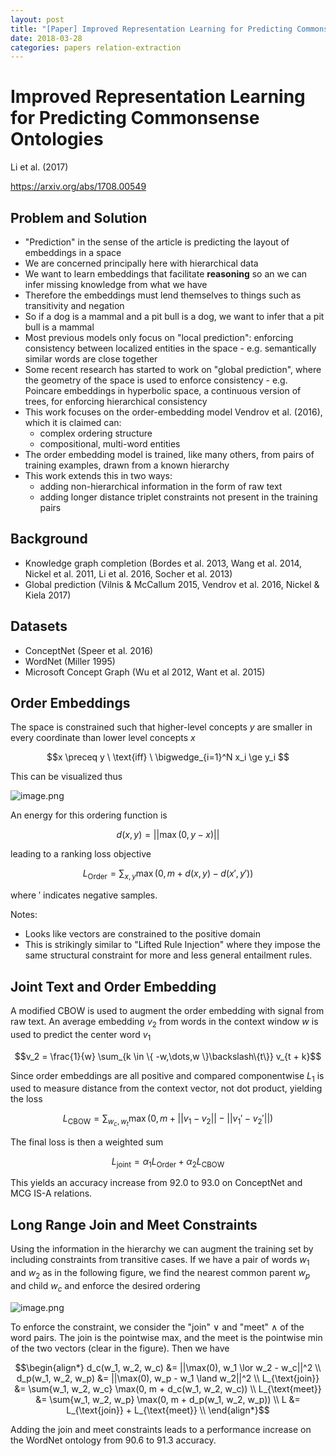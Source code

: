 ```yaml
---
layout: post
title: "[Paper] Improved Representation Learning for Predicting Commonsense Ontologies"
date: 2018-03-28
categories: papers relation-extraction
---
```


# Improved Representation Learning for Predicting Commonsense Ontologies

Li et al. (2017)

https://arxiv.org/abs/1708.00549

## Problem and Solution

- "Prediction" in the sense of the article is predicting the layout of embeddings in a space
- We are concerned principally here with hierarchical data
- We want to learn embeddings that facilitate <strong>reasoning</strong> so an we can infer missing knowledge from what we have
- Therefore the embeddings must lend themselves to things such as transitivity and negation
- So if a dog is a mammal and a pit bull is a dog, we want to infer that a pit bull is a mammal
- Most previous models only focus on "local prediction": enforcing consistency between localized entities in the space - e.g. semantically similar words are close together
- Some recent research has started to work on "global prediction", where the geometry of the space is used to enforce consistency - e.g. Poincare embeddings in hyperbolic space, a continuous version of trees, for enforcing hierarchical consistency
- This work focuses on the order-embedding model Vendrov et al. (2016), which it is claimed can:
  - complex ordering structure
  - compositional, multi-word entities
- The order embedding model is trained, like many others, from pairs of training examples, drawn from a known hierarchy
- This work extends this in two ways:
  - adding non-hierarchical information in the form of raw text
  - adding longer distance triplet constraints not present in the training pairs

## Background

- Knowledge graph completion (Bordes et al. 2013, Wang et al. 2014, Nickel et al. 2011, Li et al. 2016, Socher et al. 2013)
- Global prediction (Vilnis & McCallum 2015, Vendrov et al. 2016, Nickel & Kiela 2017)

## Datasets

- ConceptNet (Speer et al. 2016)
- WordNet (Miller 1995)
- Microsoft Concept Graph (Wu et al 2012, Want et al. 2015)

## Order Embeddings

The space is constrained such that higher-level concepts $y$ are smaller in every coordinate than lower level concepts $x$

$$x \preceq y \ \text{iff} \ \bigwedge_{i=1}^N x_i \ge y_i $$

This can be visualized thus

![image.png](attachment:image.png)

An energy for this ordering function is

$$d(x,y) = ||\max(0, y - x)||$$

leading to a ranking loss objective

$$L_{\text{Order}} = \sum_{x,y} \max(0, m + d(x, y) - d(x', y')) $$

where $'$ indicates negative samples.

Notes:
- Looks like vectors are constrained to the positive domain
- This is strikingly similar to "Lifted Rule Injection" where they impose the same structural constraint for more and less general entailment rules.

## Joint Text and Order Embedding

A modified CBOW is used to augment the order embedding with signal from raw text. An average embedding $v_2$ from words in the context window $w$ is used to predict the center word $v_1$

$$v_2 = \frac{1}{w} \sum_{k \in \{ -w,\dots,w \}\backslash\{t\}} v_{t + k}$$

Since order embeddings are all positive and compared componentwise $L_1$ is used to measure distance from the context vector, not dot product, yielding the loss

$$L_{\text{CBOW}} = \sum_{w_c, w_t} \max(0, m + ||v_1 - v_2|| - ||v_1' - v_2'||)$$

The final loss is then a weighted sum

$$L_{\text{joint}} = \alpha_1 L_{\text{Order}} + \alpha_2 L_{\text{CBOW}}$$

This yields an accuracy increase from 92.0 to 93.0 on ConceptNet and MCG IS-A relations.

## Long Range Join and Meet Constraints

Using the information in the hierarchy we can augment the training set by including constraints from transitive cases. If we have a pair of words $w_1$ and $w_2$ as in the following figure, we find the nearest common parent $w_p$ and child $w_c$ and enforce the desired ordering

![image.png](attachment:image.png)

To enforce the constraint, we consider the "join" $\lor$ and "meet" $\land$ of the word pairs. The join is the pointwise max, and the meet is the pointwise min of the two vectors (clear in the figure). Then we have

$$\begin{align*}
d_c(w_1, w_2, w_c) &= ||\max(0), w_1 \lor w_2 - w_c||^2 \\
d_p(w_1, w_2, w_p) &= ||\max(0), w_p - w_1 \land w_2||^2 \\
L_{\text{join}} &= \sum{w_1, w_2, w_c} \max(0, m + d_c(w_1, w_2, w_c)) \\
L_{\text{meet}} &= \sum{w_1, w_2, w_p} \max(0, m + d_p(w_1, w_2, w_p)) \\
L &= L_{\text{join}} + L_{\text{meet}} \\
\end{align*}$$

Adding the join and meet constraints leads to a performance increase on the WordNet ontology from 90.6 to 91.3 accuracy.